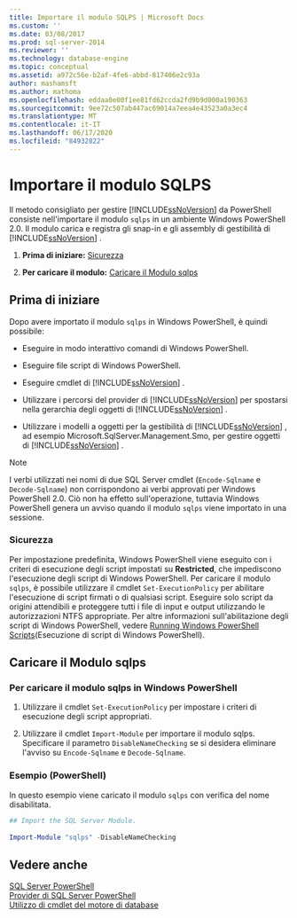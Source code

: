 ```yaml
---
title: Importare il modulo SQLPS | Microsoft Docs
ms.custom: ''
ms.date: 03/08/2017
ms.prod: sql-server-2014
ms.reviewer: ''
ms.technology: database-engine
ms.topic: conceptual
ms.assetid: a972c56e-b2af-4fe6-abbd-817406e2c93a
author: mashamsft
ms.author: mathoma
ms.openlocfilehash: eddaa0e00f1ee81fd62ccda2fd9b9d000a190363
ms.sourcegitcommit: 9ee72c507ab447ac69014a7eea4e43523a0a3ec4
ms.translationtype: MT
ms.contentlocale: it-IT
ms.lasthandoff: 06/17/2020
ms.locfileid: "84932822"
---
```

# <a name="import-the-sqlps-module"></a>Importare il modulo SQLPS
  Il metodo consigliato per gestire [!INCLUDE[ssNoVersion](../includes/ssnoversion-md.md)] da PowerShell consiste nell'importare il modulo `sqlps` in un ambiente Windows PowerShell 2.0. Il modulo carica e registra gli snap-in e gli assembly di gestibilità di [!INCLUDE[ssNoVersion](../includes/ssnoversion-md.md)] .  
  
1.  **Prima di iniziare:**  [Sicurezza](#Security)  
  
2.  **Per caricare il modulo:**  [Caricare il Modulo sqlps](#LoadSqlps)  
  
## <a name="before-you-begin"></a>Prima di iniziare  
 Dopo avere importato il modulo `sqlps` in Windows PowerShell, è quindi possibile:  
  
-   Eseguire in modo interattivo comandi di Windows PowerShell.  
  
-   Eseguire file script di Windows PowerShell.  
  
-   Eseguire cmdlet di [!INCLUDE[ssNoVersion](../includes/ssnoversion-md.md)] .  
  
-   Utilizzare i percorsi del provider di [!INCLUDE[ssNoVersion](../includes/ssnoversion-md.md)] per spostarsi nella gerarchia degli oggetti di [!INCLUDE[ssNoVersion](../includes/ssnoversion-md.md)] .  
  
-   Utilizzare i modelli a oggetti per la gestibilità di [!INCLUDE[ssNoVersion](../includes/ssnoversion-md.md)] , ad esempio Microsoft.SqlServer.Management.Smo, per gestire oggetti di [!INCLUDE[ssNoVersion](../includes/ssnoversion-md.md)] .  
  
> [!NOTE]  
>  I verbi utilizzati nei nomi di due SQL Server cmdlet (`Encode-Sqlname` e `Decode-Sqlname`) non corrispondono ai verbi approvati per Windows PowerShell 2.0. Ciò non ha effetto sull'operazione, tuttavia Windows PowerShell genera un avviso quando il modulo `sqlps` viene importato in una sessione.  
  
###  <a name="security"></a><a name="Security"></a> Sicurezza  
 Per impostazione predefinita, Windows PowerShell viene eseguito con i criteri di esecuzione degli script impostati su **Restricted**, che impediscono l'esecuzione degli script di Windows PowerShell. Per caricare il modulo `sqlps`, è possibile utilizzare il cmdlet `Set-ExecutionPolicy` per abilitare l'esecuzione di script firmati o di qualsiasi script. Eseguire solo script da origini attendibili e proteggere tutti i file di input e output utilizzando le autorizzazioni NTFS appropriate. Per altre informazioni sull'abilitazione degli script di Windows PowerShell, vedere [Running Windows PowerShell Scripts](https://docs.microsoft.com/powershell/scripting/getting-started/starting-windows-powershell?view=powershell-6#how-to-enable-windows-powershell-ise-on-earlier-releases-of-windows)(Esecuzione di script di Windows PowerShell).  
  
##  <a name="load-the-sqlps-module"></a><a name="LoadSqlps"></a> Caricare il Modulo sqlps  

### <a name="to-load-the-sqlps-module-in-windows-powershell"></a>Per caricare il modulo sqlps in Windows PowerShell
  
1.  Utilizzare il cmdlet `Set-ExecutionPolicy` per impostare i criteri di esecuzione degli script appropriati.  
  
2.  Utilizzare il cmdlet `Import-Module` per importare il modulo sqlps. Specificare il parametro `DisableNameChecking` se si desidera eliminare l'avviso su `Encode-Sqlname` e `Decode-Sqlname`.  
  
### <a name="example-powershell"></a>Esempio (PowerShell)  
 In questo esempio viene caricato il modulo `sqlps` con verifica del nome disabilitata.  
  
```powershell
## Import the SQL Server Module.  
  
Import-Module "sqlps" -DisableNameChecking  
```  

## <a name="see-also"></a>Vedere anche  
 [SQL Server PowerShell](../powershell/sql-server-powershell.md)   
 [Provider di SQL Server PowerShell](../powershell/sql-server-powershell-provider.md)   
 [Utilizzo di cmdlet del motore di database](../../2014/database-engine/use-the-database-engine-cmdlets.md)  
